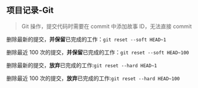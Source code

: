## 项目记录-Git

>  Git 操作，提交代码时需要在 commit 中添加故事 ID，无法直接 commit

删除最新的提交，**并保留**已完成的工作：`git reset --soft HEAD~1`

删除最近 100 次的提交，**并保留**已完成的工作：`git reset --soft HEAD~100`

删除最新的提交，**放弃**已完成的工作:`git reset --hard HEAD~1`

删除最近 100 次的提交，**放弃**已完成的工作:`git reset --hard HEAD~100`





